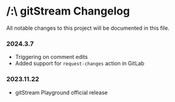 # /:\\ gitStream Changelog
All notable changes to this project will be documented in this file.

### 2024.3.7
- Triggering on comment edits
- Added support for `request-changes` action in GitLab
### 2023.11.22
- gitStream Playground official release